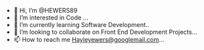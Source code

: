 - 👋 Hi, I’m @HEWERS89
- 👀 I’m interested in Code ...
- 🌱 I’m currently learning Software Development..
- 💞️ I’m looking to collaborate on Front End Development Projects...
- 📫 How to reach me Hayleyewers@googlemail.com...

<!---
HEWERS89/HEWERS89 is a ✨ special ✨ repository because its `README.md` (this file) appears on your GitHub profile.
You can click the Preview link to take a look at your changes.
--->
